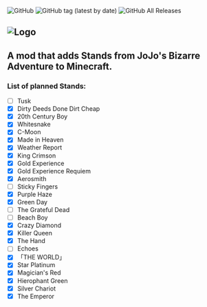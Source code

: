 ![GitHub](https://img.shields.io/github/license/Novarch129/JoJo-s-Bizarre-Survival)
![GitHub tag (latest by date)](https://img.shields.io/github/v/tag/Novarch129/JoJo-s-Bizarre-Survival?label=version)
![GitHub All Releases](https://img.shields.io/github/downloads/Novarch129/JoJo-s-Bizarre-Survival/total)

![Logo](https://raw.githubusercontent.com/Novarch129/JoJo-s-Bizarre-Survival/1.15.x/src/main/resources/logo.png)
-------------------------------------------
## A mod that adds Stands from JoJo's Bizarre Adventure to Minecraft.

### List of planned Stands:
- [ ] Tusk
- [x] Dirty Deeds Done Dirt Cheap
- [x] 20th Century Boy
- [x] Whitesnake
- [x] C-Moon
- [x] Made in Heaven
- [x] Weather Report
- [x] King Crimson
- [x] Gold Experience
- [x] Gold Experience Requiem
- [x] Aerosmith
- [ ] Sticky Fingers
- [x] Purple Haze
- [x] Green Day
- [ ] The Grateful Dead
- [ ] Beach Boy
- [x] Crazy Diamond
- [x] Killer Queen
- [x] The Hand
- [ ] Echoes
- [x] 「THE WORLD」
- [x] Star Platinum
- [x] Magician's Red
- [x] Hierophant Green
- [x] Silver Chariot
- [x] The Emperor